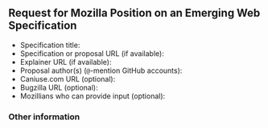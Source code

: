 <!-- Please use only the specification title as the issue title. -->

## Request for Mozilla Position on an Emerging Web Specification

* Specification title: 
* Specification or proposal URL (if available): 
* Explainer URL (if available):
* Proposal author(s) (`@`-mention GitHub accounts): 
* Caniuse.com URL (optional): 
* Bugzilla URL (optional): 
* Mozillians who can provide input (optional): 

### Other information

